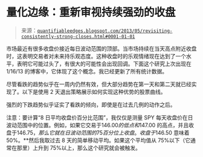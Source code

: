 <!--yml

类别：未分类

日期：2024-05-18 08:42:02

-->

# 量化边缘：重新审视持续强劲的收盘

> 来源：[`quantifiableedges.blogspot.com/2013/05/revisiting-consistently-strong-closes.html#0001-01-01`](http://quantifiableedges.blogspot.com/2013/05/revisiting-consistently-strong-closes.html#0001-01-01)

市场最近有很多收盘价接近每日波动范围的顶部。当市场持续在当天高点附近收盘时，这表明交易者对未来持乐观态度。这种收盘时的乐观情绪现在达到了一个水平，表明它可能过头了，有很大的可能性会出现回调。下面这个研究上次出现在 1/16/13 的博客中，它体现了这个概念。我已经更新了所有统计数据。

尽管看跌的趋势似乎在一周内仍然有效，但大部分趋势在第一天和第二天就已经实现了。以下是使用 2 天退出策略展示如何实现这种优势的股票曲线。

强烈的下跌趋势似乎证实了看跌的倾向，即使是在过去几例的动作之后。

注意：要计算“8 日平均收盘价百分比范围”，我仅仅是测量 SPY 每天收盘价在日波动范围中的位置。例如，如果它交易于$146.00 的低点和$147.00 的高点，并且收盘于$146.75，那么它就在日波动范围的 75 百分位上收盘。收盘于$146.50 意味着 50%。**然后我取过去 8 天的简单移动平均。如果这个平均值从 75%以下（它通常在那里）上升到 75%以上，那么这个研究就会被触发。
